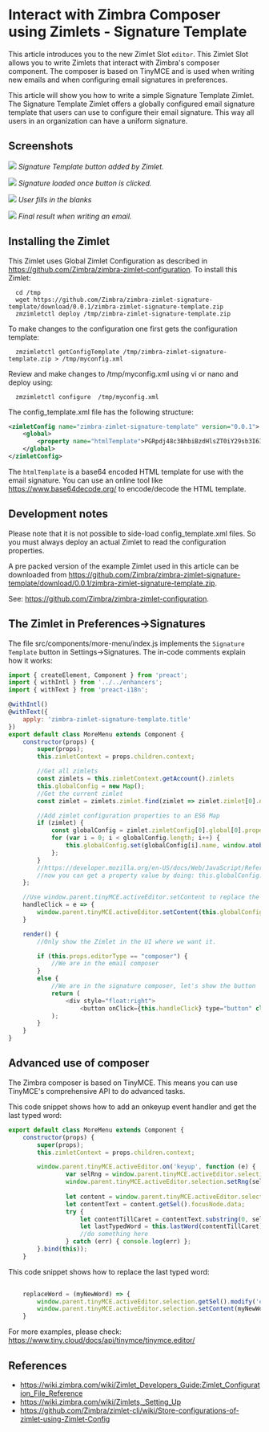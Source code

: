 # Interact with Zimbra Composer using Zimlets - Signature Template

This article introduces you to the new Zimlet Slot `editor`. This Zimlet Slot allows you to write Zimlets that interact with Zimbra's composer component. The composer is based on TinyMCE and is used when writing new emails and when configuring email signatures in preferences.

This article will show you how to write a simple Signature Template Zimlet. The Signature Template Zimlet offers a globally configured email signature template that users can use to configure their email signature. This way all users in an organization can have a uniform signature.

## Screenshots

![](screenshots/1-signature-zimlet.png)
*Signature Template button added by Zimlet.*

![](screenshots/2-signature-loaded.png)
*Signature loaded once button is clicked.*

![](screenshots/3-customized.png)
*User fills in the blanks*

![](screenshots/4-final-result.png)
*Final result when writing an email.*


## Installing the Zimlet

This Zimlet uses Global Zimlet Configuration as described in https://github.com/Zimbra/zimbra-zimlet-configuration. To install this Zimlet:

      cd /tmp
      wget https://github.com/Zimbra/zimbra-zimlet-signature-template/download/0.0.1/zimbra-zimlet-signature-template.zip
      zmzimletctl deploy /tmp/zimbra-zimlet-signature-template.zip

To make changes to the configuration one first gets the configuration template:

      zmzimletctl getConfigTemplate /tmp/zimbra-zimlet-signature-template.zip > /tmp/myconfig.xml

Review and make changes to /tmp/myconfig.xml using vi or nano and deploy using:

      zmzimletctl configure  /tmp/myconfig.xml

The config_template.xml file has the following structure:

```xml
<zimletConfig name="zimbra-zimlet-signature-template" version="0.0.1">
    <global>
        <property name="htmlTemplate">PGRpdj48c3BhbiBzdHlsZT0iY29sb3I6ICNlMDNlMmQ7Ij48c3Ryb25nPk5BTUU8L3N0cm9uZz48L3NwYW4+PC9kaXY+PGRpdj48ZW0+PHNwYW4gc3R5bGU9ImNvbG9yOiAjN2U4YzhkOyI+RlVOQ1RJT048L3NwYW4+PC9lbT48YnIvPjxici8+PGltZyBzcmM9Imh0dHBzOi8vczIyLnE0Y2RuLmNvbS80NzYzMjUxMzcvZmlsZXMvZGVzaWduL3N5bmFjb3ItbG9nby0yMDE2LXJnYi5wbmciPjwvaW1nPjwvZGl2Pgo=</property>
    </global>
</zimletConfig>

```

The `htmlTemplate` is a base64 encoded HTML template for use with the email signature. You can use an online tool like https://www.base64decode.org/ to encode/decode the HTML template.

## Development notes

Please note that it is not possible to side-load config_template.xml files. So you must always deploy an actual Zimlet to read the configuration properties.

A pre packed version of the example Zimlet used in this article can be downloaded from 
https://github.com/Zimbra/zimbra-zimlet-signature-template/download/0.0.1/zimbra-zimlet-signature-template.zip.

See: https://github.com/Zimbra/zimbra-zimlet-configuration.

## The Zimlet in Preferences->Signatures

The file src/components/more-menu/index.js implements the `Signature Template` button in Settings->Signatures. The in-code comments explain how it works:

```javascript
import { createElement, Component } from 'preact';
import { withIntl } from '../../enhancers';
import { withText } from 'preact-i18n';

@withIntl()
@withText({
    apply: 'zimbra-zimlet-signature-template.title'
})
export default class MoreMenu extends Component {
    constructor(props) {
        super(props);
        this.zimletContext = props.children.context;

        //Get all zimlets
        const zimlets = this.zimletContext.getAccount().zimlets
        this.globalConfig = new Map();
        //Get the current zimlet
        const zimlet = zimlets.zimlet.find(zimlet => zimlet.zimlet[0].name === "zimbra-zimlet-signature-template");

        //Add zimlet configuration properties to an ES6 Map
        if (zimlet) {
            const globalConfig = zimlet.zimletConfig[0].global[0].property || [];
            for (var i = 0; i < globalConfig.length; i++) {
                this.globalConfig.set(globalConfig[i].name, window.atob(globalConfig[i].content));
            };
        }
        //https://developer.mozilla.org/en-US/docs/Web/JavaScript/Reference/Global_Objects/Map
        //now you can get a property value by doing: this.globalConfig.get('name-of-property')
    };

    //Use window.parent.tinyMCE.activeEditor.setContent to replace the contents of the composer textarea
    handleClick = e => {
        window.parent.tinyMCE.activeEditor.setContent(this.globalConfig.get('htmlTemplate'));
    }

    render() {
        //Only show the Zimlet in the UI where we want it.

        if (this.props.editorType == "composer") {
            //We are in the email composer
        }
        else {
            //We are in the signature composer, let's show the button
            return (
                <div style="float:right">
                    <button onClick={this.handleClick} type="button" class="blocks_button_button blocks_button_regular zimbra-client_settings_subsectionBodyButton">{this.props.title}</button></div>
            );
        }
    }
}
```
## Advanced use of composer

The Zimbra composer is based on TinyMCE. This means you can use TinyMCE's comprehensive API to do advanced tasks. 

This code snippet shows how to add an onkeyup event handler and get the last typed word:

```javascript
export default class MoreMenu extends Component {
    constructor(props) {
        super(props);
        this.zimletContext = props.children.context;

        window.parent.tinyMCE.activeEditor.on('keyup', function (e) {
                var selRng = window.parent.tinyMCE.activeEditor.selection.getRng();
                window.parent.tinyMCE.activeEditor.selection.setRng(selRng);
        
                let content = window.parent.tinyMCE.activeEditor.selection;
                let contentText = content.getSel().focusNode.data;
                try {
                    let contentTillCaret = contentText.substring(0, selRng.startOffset);
                    let lastTypedWord = this.lastWord(contentTillCaret);
                    //do something here
                } catch (err) { console.log(err) };
        }.bind(this));
    }
```

This code snippet shows how to replace the last typed word:

```javascript
    
    replaceWord = (myNewWord) => {  
        window.parent.tinyMCE.activeEditor.selection.getSel().modify('extend', 'backward', 'word');
        window.parent.tinyMCE.activeEditor.selection.setContent(myNewWord);
    }

```

For more examples, please check: https://www.tiny.cloud/docs/api/tinymce/tinymce.editor/



## References

- https://wiki.zimbra.com/wiki/Zimlet_Developers_Guide:Zimlet_Configuration_File_Reference
- https://wiki.zimbra.com/wiki/Zimlets,_Setting_Up
- https://github.com/Zimbra/zimlet-cli/wiki/Store-configurations-of-zimlet-using-Zimlet-Config

